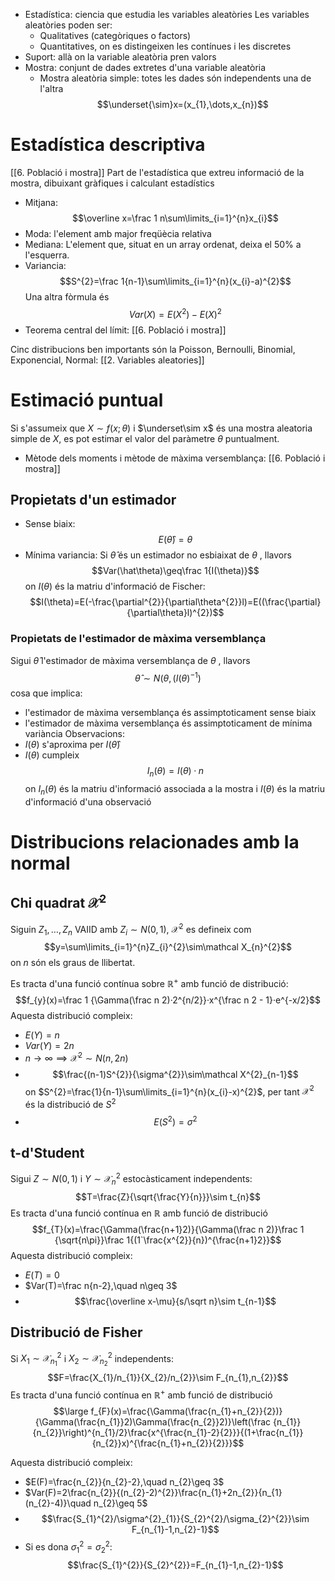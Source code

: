- Estadística: ciencia que estudia les variables aleatòries
Les variables aleatòries poden ser:
	- Qualitatives (categòriques o factors)
	- Quantitatives, on es distingeixen les contínues i les discretes
- Suport: allà on la variable aleatòria pren valors
- Mostra: conjunt de dades extretes d'una variable aleatòria
	- Mostra aleatòria simple: totes les dades són independents una de l'altra
	$$\underset{\sim}x=(x_{1},\dots,x_{n})$$
# Estadística descriptiva
[[6. Població i mostra]]
Part de l'estadística que extreu informació de la mostra, dibuixant gràfiques i calculant estadístics
- Mitjana: $$\overline x=\frac 1 n\sum\limits_{i=1}^{n}x_{i}$$
- Moda: l'element amb major freqüècia relativa
- Mediana: L'element que, situat en un array ordenat, deixa el 50% a l'esquerra. 
- Variancia: $$S^{2}=\frac 1{n-1}\sum\limits_{i=1}^{n}(x_{i}-a)^{2}$$ Una altra fòrmula és $$Var(X)=E(X^{2})-E(X)^{2}$$
- Teorema central del límit: [[6. Població i mostra]]

Cinc distribucions ben importants són la Poisson, Bernoulli, Binomial, Exponencial, Normal: [[2. Variables aleatories]] 
# Estimació puntual
Si s'assumeix que $X\sim f(x;\theta)$ i $\underset\sim x$ és una mostra aleatoria simple de $X$, es pot estimar el valor del paràmetre $\theta$ puntualment.
- Mètode dels moments i mètode de màxima versemblança: [[6. Població i mostra]] 

## Propietats d'un estimador
- Sense biaix: $$E(\hat\theta)=\theta$$
- Mínima variancia: Si $\hat\theta$ és un estimador no esbiaixat de $\theta$ , llavors $$Var(\hat\theta)\geq\frac 1{I(\theta)}$$ on $I(\theta)$ és la matriu d'informació de Fischer: $$I(\theta)=E(-\frac{\partial^{2}}{\partial\theta^{2}}l)=E((\frac{\partial}{\partial\theta}l)^{2})$$
### Propietats de l'estimador de màxima versemblança
Sigui $\hat\theta$ l'estimador de màxima versemblança de $\theta$ , llavors $$\hat\theta\sim N(\theta,(I(\theta)^{-1})$$ cosa que implica:
- l'estimador de màxima versemblança és assimptoticament sense biaix
- l'estimador de màxima versemblança és assimptoticament de mínima variància
Observacions:
- $I(\theta)$ s'aproxima per $I(\hat\theta)$
- $I(\theta)$ cumpleix $$I_{n}(\theta)=I(\theta)·n$$ on $I_{n}(\theta)$ és la matriu d'informació associada a la mostra i $I(\theta)$ és la matriu d'informació d'una observació
# Distribucions relacionades amb la normal
## Chi quadrat $\mathcal X^{2}$ 
Siguin $Z_{1},\dots,Z_{n}$ VAIID amb $Z_{i}\sim N(0,1)$, $\mathcal X^{2}$ es defineix com $$y=\sum\limits_{i=1}^{n}Z_{i}^{2}\sim\mathcal X_{n}^{2}$$ on $n$ són els graus de llibertat.

Es tracta d'una funció contínua sobre $\mathbb R^{+}$ amb funció de distribució: $$f_{y}(x)=\frac 1 {\Gamma(\frac n 2)·2^{n/2}}·x^{\frac n 2 - 1}·e^{-x/2}$$ Aquesta distribució compleix:
- $E(Y)=n$
- $Var(Y)=2n$
- $n\to\infty\implies\mathcal X^{2}\sim N(n, 2n)$
- $$\frac{(n-1)S^{2}}{\sigma^{2}}\sim\mathcal X^{2}_{n-1}$$ on $S^{2}=\frac{1}{n-1}\sum\limits_{i=1}^{n}(x_{i}-x)^{2}$, per tant $\mathcal X^{2}$ és la distribució de $S^{2}$
- $$E(S^{2})=\sigma^{2}$$
## t-d'Student
Sigui $Z\sim N(0,1)$ i $Y\sim\mathcal X^{2}_{n}$ estocàsticament independents: $$T=\frac{Z}{\sqrt{\frac{Y}{n}}}\sim t_{n}$$
Es tracta d'una funció contínua en $\mathbb R$ amb funció de distribució $$f_{T}(x)=\frac{\Gamma(\frac{n+1}2)}{\Gamma(\frac n 2)}\frac 1 {\sqrt{n\pi}}\frac 1{(1`\frac{x^{2}}{n})^{\frac{n+1}2}}$$
Aquesta distribució compleix:
- $E(T)=0$
- $Var(T)=\frac n{n-2},\quad n\geq 3$
- $$\frac{\overline x-\mu}{s/\sqrt n}\sim t_{n-1}$$
## Distribució de Fisher
Si $X_{1}\sim\mathcal X^{2}_{n_{1}}$ i $X_{2}\sim\mathcal X^{2}_{n_{2}}$ independents: $$F=\frac{X_{1}/n_{1}}{X_{2}/n_{2}}\sim F_{n_{1},n_{2}}$$
Es tracta d'una funció contínua en $\mathbb R^{+}$ amb funció de distribució $$\large f_{F}(x)=\frac{\Gamma(\frac{n_{1}+n_{2}}{2})}{\Gamma(\frac{n_{1}}2)\Gamma(\frac{n_{2}}2)}\left(\frac {n_{1}}{n_{2}}\right)^{n_{1}/2}\frac{x^{\frac{n_{1}-2}{2}}}{(1+\frac{n_{1}}{n_{2}}x)^{\frac{n_{1}+n_{2}}{2}}}$$

Aquesta distribució compleix:
- $E(F)=\frac{n_{2}}{n_{2}-2},\quad n_{2}\geq 3$
- $Var(F)=2\frac{n_{2}}{(n_{2}-2)^{2}}\frac{n_{1}+2n_{2}}{n_{1}(n_{2}-4)}\quad n_{2}\geq 5$ 
- $$\frac{S_{1}^{2}/\sigma^{2}_{1}}{S_{2}^{2}/\sigma_{2}^{2}}\sim F_{n_{1}-1,n_{2}-1}$$
- Si es dona $\sigma_{1}^{2}=\sigma_{2}^{2}$: $$\frac{S_{1}^{2}}{S_{2}^{2}}=F_{n_{1}-1,n_{2}-1}$$